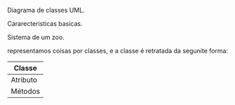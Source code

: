 Diagrama de classes UML.

Cararecteristicas basicas.

Sistema de um zoo.

representamos coisas por classes, e a classe é retratada da segunite forma:

|Classe|
|---|
|Atributo|
|Métodos|

